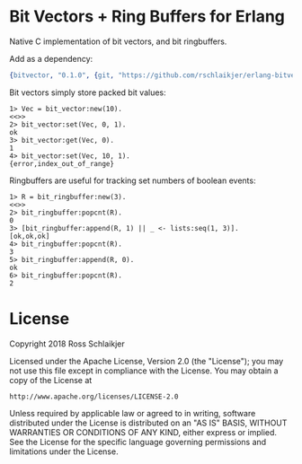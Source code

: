 Bit Vectors + Ring Buffers for Erlang
=====

Native C implementation of bit vectors, and bit ringbuffers.

Add as a dependency:

```erlang
{bitvector, "0.1.0", {git, "https://github.com/rschlaikjer/erlang-bitvector.git", {tag, "0.1.0"}}}
```

Bit vectors simply store packed bit values:

```
1> Vec = bit_vector:new(10).
<<>>
2> bit_vector:set(Vec, 0, 1).
ok
3> bit_vector:get(Vec, 0).
1
4> bit_vector:set(Vec, 10, 1).
{error,index_out_of_range}
```

Ringbuffers are useful for tracking set numbers of boolean events:
```
1> R = bit_ringbuffer:new(3).
<<>>
2> bit_ringbuffer:popcnt(R).
0
3> [bit_ringbuffer:append(R, 1) || _ <- lists:seq(1, 3)].
[ok,ok,ok]
4> bit_ringbuffer:popcnt(R).
3
5> bit_ringbuffer:append(R, 0).
ok
6> bit_ringbuffer:popcnt(R).
2
```

# License

Copyright 2018 Ross Schlaikjer

Licensed under the Apache License, Version 2.0 (the "License");
you may not use this file except in compliance with the License.
You may obtain a copy of the License at

    http://www.apache.org/licenses/LICENSE-2.0

Unless required by applicable law or agreed to in writing, software
distributed under the License is distributed on an "AS IS" BASIS,
WITHOUT WARRANTIES OR CONDITIONS OF ANY KIND, either express or implied.
See the License for the specific language governing permissions and
limitations under the License.
